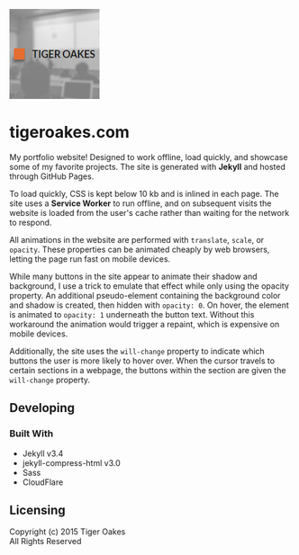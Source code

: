 ![](./images/header-square.png)

# tigeroakes.com

My portfolio website! Designed to work offline, load quickly, and showcase some of my favorite projects.
The site is generated with **Jekyll** and hosted through GitHub Pages.

To load quickly, CSS is kept below 10 kb and is inlined in each page. 
The site uses a **Service Worker** to run offline, and on subsequent visits the website is loaded from the user's cache
rather than waiting for the network to respond. 

All animations in the website are performed with `translate`, `scale`, or `opacity`. 
These properties can be animated cheaply by web browsers, letting the page run fast on mobile devices.

While many buttons in the site appear to animate their shadow and background, 
I use a trick to emulate that effect while only using the opacity property.
An additional pseudo-element containing the background color and shadow is created, then hidden with `opacity: 0`.
On hover, the element is animated to `opacity: 1` underneath the button text.
Without this workaround the animation would trigger a repaint, which is expensive on mobile devices.

Additionally, the site uses the `will-change` property to indicate which buttons the user is more likely to hover over.
When the cursor travels to certain sections in a webpage, the buttons within the section are given the `will-change` property.

## Developing

### Built With
* Jekyll v3.4
* jekyll-compress-html v3.0
* Sass
* CloudFlare

## Licensing

Copyright (c) 2015 Tiger Oakes  
All Rights Reserved
